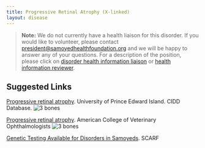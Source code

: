```yaml
---
title: Progressive Retinal Atrophy (X-linked)
layout: disease
---
```


> **Note:** We do not currently have a health liaison for this disorder.
> If you would like to volunteer, please contact
> [president@samoyedhealthfoundation.org](mailto:president@samoyedhealthfoundation.org?subject=Questions%20about%20becoming%20a%20Health%20Information%20Liaison%20or%20Reviewer)
> and we will be happy to answer any of your questions.
> For a description of the position, please click on
> [disorder health information liaison](/become-a-health-information-liaison)
> or
> [health information reviewer](/become-a-health-information-reviewer).

## Suggested Links

[Progressive retinal atrophy](https://cidd.discoveryspace.ca/disorder/progressive-retinal-atrophy.html). University of Prince Edward Island. CIDD Database. ![3 bones](/img/3-bones.png)

[Progressive retinal atrophy](https://www.acvo.org/common-conditions-1/2018/2/2/pra). American College of Veterinary Ophthalmologists ![3 bones](/img/3-bones.png)

[Genetic Testing Available for Disorders in Samoyeds](/diseases/genetic-disorders/). SCARF
